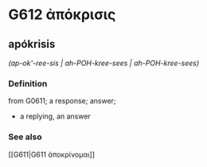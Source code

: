 # G612 ἀπόκρισις

## apókrisis

_(ap-ok'-ree-sis | ah-POH-kree-sees | ah-POH-kree-sees)_

### Definition

from G0611; a response; answer; 

- a replying, an answer

### See also

[[G611|G611 ἀποκρίνομαι]]
